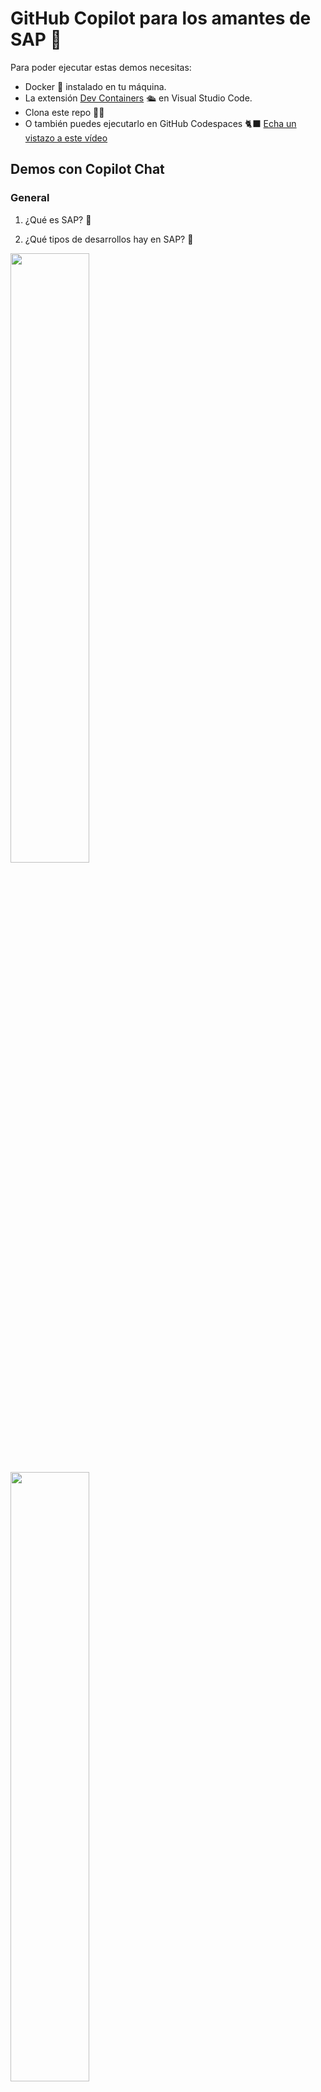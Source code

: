 
# GitHub Copilot para los amantes de SAP 💙

Para poder ejecutar estas demos necesitas:

- Docker 🐋 instalado en tu máquina.
- La extensión [Dev Containers](https://marketplace.visualstudio.com/items?itemName=ms-vscode-remote.remote-containers) 🛳️ en Visual Studio Code.
- Clona este repo 👩‍💻
- O también puedes ejecutarlo en GitHub Codespaces 🐈‍⬛ [Echa un vistazo a este vídeo](https://www.youtube.com/watch?v=0qKG37C8sb8)

## Demos con Copilot Chat

### General

1. ¿Qué es SAP? 🤔

2. ¿Qué tipos de desarrollos hay en SAP? 🤔

<img src="images/GH opilot Chat - Tipos de desarrollo en SAP - Parte 1.png" width="50%">

<img src="images/GH opilot Chat - Tipos de desarrollo en SAP - Parte 2.png" width="50%">

### Desarrollo de aplicaciones web con SAPUI5

3. ¿Cómo puedo crear una aplicación SAPUI5? 🤔

<img src="images/GH Copilot Chat - Cómo crear una app SAPUI5.png" width="50%">

4. También puedo preguntarle por errores

<img src="images/GH Copilot Chat - Error SAPUI5.png" width="50%" />

4. ¿Cómo instalo SAPUI5 en mi máquina? 🤔

<img src="images/GH Copilot Chat - Cómo instalar la CLI de SAPUI5.png" width="50%">

5. ¿Qué tengo que hacer después de ui5 init? 🤔

6. ¿Cómo puedo agregar vistas y controladores a mi aplicación SAPUI5?

<img src="images/GH Copilot Chat - SAPUI5 vistas y controladores - parte 1.png" width="50%">
<img src="images/GH Copilot Chat - SAPUI5 vistas y controladores - parte 2.png" width="50%">

7. ¿Cómo ejecuto mi aplicación SAPUI5?

8. Le cuento mis problemas 😭

<img src="images/GH Copilot Chat - Listado de elementos en lugar de servir la web - Parte 1.png" width="50%" />
<img src="images/GH Copilot Chat - Listado de elementos en lugar de servir la web - Parte 2.png" width="50%" />

8. ¿Cómo puedo conectar mi aplicación SAPUI5 a un backend?

9. ¿Cómo puedo desplegar mi aplicación SAPUI5 en un servidor?

### Desarrollo ABAP

1. ¿Cómo puedo crear un programa ABAP? 🤔

<img src="images/GH Copilot Chat - Crear un programa ABAP.png" width="50%">

2. Abre **class_excel_reader.abap** y pregunta: ¿Puedes explicarme este código? 🤔

3. Usando el mismo archivo ¿Puedes hacer test unitarios en ABAP? 🤔

<img src="images/GH Copilot Chat - Test unitarios en ABAP.png" width="50%" />

4. ¿Cómo puedo consumir una API REST con autenticación OAuth en ABAP? 🤔

<img src="images/GH Copilot Chat - Cómo consumir API REST con OAuth en ABAP.png" width="50%">

### Enlaces de interés
- [SAP Business Technology Platform](https://www.sap.com/products/business-technology-platform.html)
- [SAP Business Application Studio](https://www.sap.com/products/business-application-studio.html)
- [SAP Fiori](https://www.sap.com/products/fiori.html)
- [Desarrollo de SAPUI5](https://blogs.sap.com/2023/11/02/sapui5-development-with-sap-build-code/)
- [Configurar Visual Studio Code para UI5](https://blogs.sap.com/2021/02/03/setting-up-visual-studio-code-for-ui5-development/)
- [Tutoriales de SAP](https://developers.sap.com/tutorial-navigator.html)
- [abapGit](https://github.com/abapGit/abapGit)
- [Ejemplos en ABAP](https://github.com/SAP-samples/abap-platform-rap-opensap/tree/main)